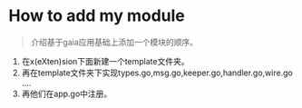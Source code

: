 # How to add my module
> 介绍基于gaia应用基础上添加一个模块的顺序。

1. 在x(eXten)sion下面新建一个template文件夹。
2. 再在template文件夹下实现types.go,msg.go,keeper.go,handler.go,wire.go
....
3. 再他们在app.go中注册。